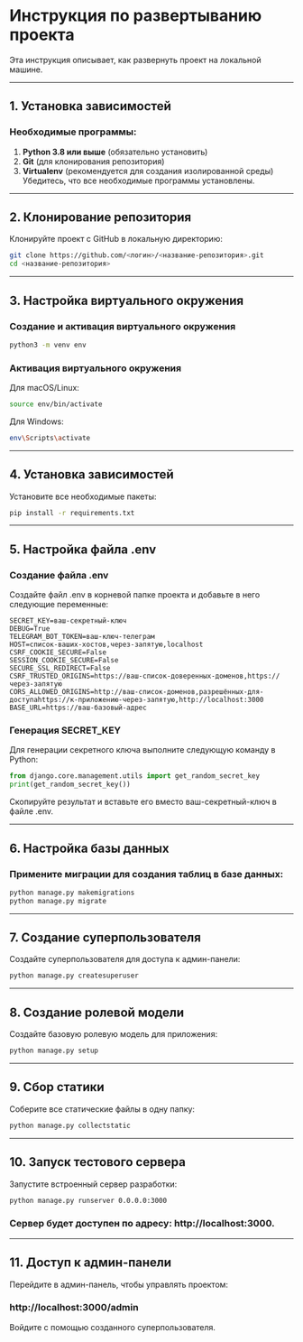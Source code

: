 # Инструкция по развертыванию проекта
Эта инструкция описывает, как развернуть проект на локальной машине.

---
## 1. Установка зависимостей
### Необходимые программы:
1. **Python 3.8 или выше** (обязательно установить)
2. **Git** (для клонирования репозитория)
3. **Virtualenv** (рекомендуется для создания изолированной среды)
Убедитесь, что все необходимые программы установлены.
---
## 2. Клонирование репозитория
Клонируйте проект с GitHub в локальную директорию:
```bash
git clone https://github.com/<логин>/<название-репозитория>.git
cd <название-репозитория>
```
---
## 3. Настройка виртуального окружения
### Создание и активация виртуального окружения
```bash
python3 -m venv env
```
### Активация виртуального окружения
Для macOS/Linux:
```bash
source env/bin/activate
```
Для Windows:
```bash
env\Scripts\activate
```
---
## 4. Установка зависимостей
Установите все необходимые пакеты:
```bash
pip install -r requirements.txt
```
---
## 5. Настройка файла .env
### Создание файла .env
Создайте файл .env в корневой папке проекта и добавьте в него следующие переменные:
```
SECRET_KEY=ваш-секретный-ключ
DEBUG=True
TELEGRAM_BOT_TOKEN=ваш-ключ-телеграм
HOST=список-ваших-хостов,через-запятую,localhost
CSRF_COOKIE_SECURE=False
SESSION_COOKIE_SECURE=False
SECURE_SSL_REDIRECT=False
CSRF_TRUSTED_ORIGINS=https://ваш-список-доверенных-доменов,https://через-запятую
CORS_ALLOWED_ORIGINS=http://ваш-список-доменов,разрешённых-для-доступаhttps://к-приложению-через-запятую,http://localhost:3000
BASE_URL=https://ваш-базовый-адрес
```
### Генерация SECRET_KEY
Для генерации секретного ключа выполните следующую команду в Python:
```python
from django.core.management.utils import get_random_secret_key
print(get_random_secret_key())
```
Скопируйте результат и вставьте его вместо ваш-секретный-ключ в файле .env.

---
## 6. Настройка базы данных
### Примените миграции для создания таблиц в базе данных:
```bash
python manage.py makemigrations
python manage.py migrate
```
---
## 7. Создание суперпользователя
Создайте суперпользователя для доступа к админ-панели:
```bash
python manage.py createsuperuser
```
---

## 8. Создание ролевой модели
Создайте базовую ролевую модель для приложения:
```bash
python manage.py setup
```
---

## 9. Сбор статики
Соберите все статические файлы в одну папку:
```bash
python manage.py collectstatic
```
---
## 10. Запуск тестового сервера
Запустите встроенный сервер разработки:
```bash
python manage.py runserver 0.0.0.0:3000
```
### Сервер будет доступен по адресу: http://localhost:3000.
---
## 11. Доступ к админ-панели
Перейдите в админ-панель, чтобы управлять проектом:
### http://localhost:3000/admin
Войдите с помощью созданного суперпользователя.
